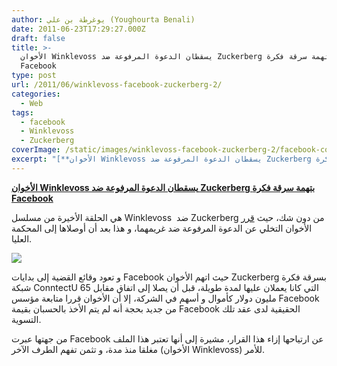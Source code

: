 ```yaml
---
author: يوغرطة بن علي (Youghourta Benali)
date: 2011-06-23T17:29:27.000Z
draft: false
title: >-
  الأخوان Winklevoss يسقطان الدعوة المرفوعة ضد Zuckerberg بتهمة سرقة فكرة
  Facebook
type: post
url: /2011/06/winklevoss-facebook-zuckerberg-2/
categories:
  - Web
tags:
  - facebook
  - Winklevoss
  - Zuckerberg
coverImage: /static/images/winklevoss-facebook-zuckerberg-2/facebook-connectu.jpg
excerpt: "[**الأخوان Winklevoss يسقطان الدعوة المرفوعة ضد Zuckerberg بتهمة سرقة فكرة Facebook**](https://www.it-scoop.com/2011/06/winklevoss-facebook-zuckerberg-2)\n\nهي الحلقة الأخيرة من مسلسل Winklevoss \_ضد Zuckerberg من دون شك، حيث [قرر](http://www.theaustralian.com.au/news/world/winklevoss-twins-end-their-legal-battle-against-facebook-founder-mark-zuckerberg/story-e6frg6so-1226080509481) الأخوان التخلي عن الدعوة المرفوعة ضد غريمهما، و هذا بعد أن أوصلاها إلى المحكمة العليا.\n\n\n\nو تعود وقائع"
---
```

[**الأخوان Winklevoss يسقطان الدعوة المرفوعة ضد Zuckerberg بتهمة سرقة فكرة Facebook**](https://www.it-scoop.com/2011/06/winklevoss-facebook-zuckerberg-2)

هي الحلقة الأخيرة من مسلسل Winklevoss  ضد Zuckerberg من دون شك، حيث [قرر](http://www.theaustralian.com.au/news/world/winklevoss-twins-end-their-legal-battle-against-facebook-founder-mark-zuckerberg/story-e6frg6so-1226080509481) الأخوان التخلي عن الدعوة المرفوعة ضد غريمهما، و هذا بعد أن أوصلاها إلى المحكمة العليا.

![](/static/images/winklevoss-facebook-zuckerberg-2/facebook-connectu.jpg)

و تعود وقائع القضية إلى بدايات Facebook حيث اتهم الأخوان Zuckerberg بسرقة فكرة شبكة ConntectU التي كانا يعملان عليها لمدة طويلة، قبل أن يصلا إلى اتفاق مقابل 65 مليون دولار كأموال و أسهم في الشركة، إلا أن الأخوان قررا متابعة مؤسس Facebook من جديد بحجة أنه لم يتم الأخذ بالحسبان بقيمة Facebook الحقيقية لدى عقد تلك التسوية.

من جهتها عبرت Facebook عن ارتياحها إزاء هذا القرار، مشيرة إلى أنها تعتبر هذا الملف مغلقا منذ مدة، و تثمن تفهم الطرف الآخر (الأخوان Winklevoss) للأمر.
